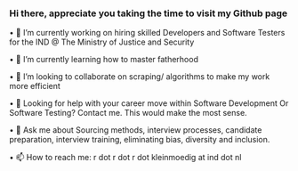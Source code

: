### Hi there, appreciate you taking the time to visit my Github page

•	🔭 I’m currently working on hiring skilled Developers and Software Testers for the IND @ The Ministry of Justice and Security

•	🌱 I’m currently learning how to master fatherhood

•	👯 I’m looking to collaborate on scraping/ algorithms to make my work more efficient

•	🤔 Looking for help with your career move within Software Development Or Software Testing? Contact me. This would make the most sense.

•	💬 Ask me about Sourcing methods, interview processes, candidate preparation, interview training, eliminating bias, diversity and inclusion.

•	📫 How to reach me: r dot r dot r dot kleinmoedig at ind dot nl
